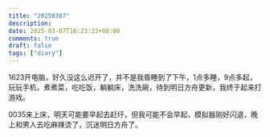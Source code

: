 ```yaml
---
title: "20250307"
description: 
date: 2025-03-07T16:23:23+08:00
comments: true
draft: false
tags: ["diary"]
---
```

1623开电脑，好久没这么迟开了，并不是我昏睡到了下午，1点多睡，9点多起，玩玩手机，煮煮菜，吃吃饭，躺躺床，洗洗碗，待到明日方舟更新，我终于起来打游戏。

0035来上床，明天可能要早起去赶圩，但我可能不会早起，模拟器刚好闪退，晚上和男人去吃麻辣烫了，沉迷明日方舟了。